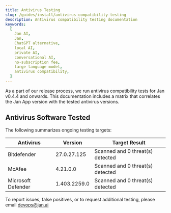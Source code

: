 ```yaml
---
title: Antivirus Testing
slug: /guides/install/antivirus-compatibility-testing
description: Antivirus compatibility testing documentation
keywords:
  [
    Jan AI,
    Jan,
    ChatGPT alternative,
    local AI,
    private AI,
    conversational AI,
    no-subscription fee,
    large language model,
    antivirus compatibility,
  ]
---
```


As a part of our release process, we run antivirus compatibility tests for Jan v0.4.4 and onwards. This documentation includes a matrix that correlates the Jan App version with the tested antivirus versions.

## Antivirus Software Tested

The following summarizes ongoing testing targets:

| Antivirus          | Version      | Target Result                    |
| ------------------ | ------------ | -------------------------------- |
| Bitdefender        | 27.0.27.125  | Scanned and 0 threat(s) detected |
| McAfee             | 4.21.0.0     | Scanned and 0 threat(s) detected |
| Microsoft Defender | 1.403.2259.0 | Scanned and 0 threat(s) detected |

To report issues, false positives, or to request additional testing, please email devops@jan.ai
